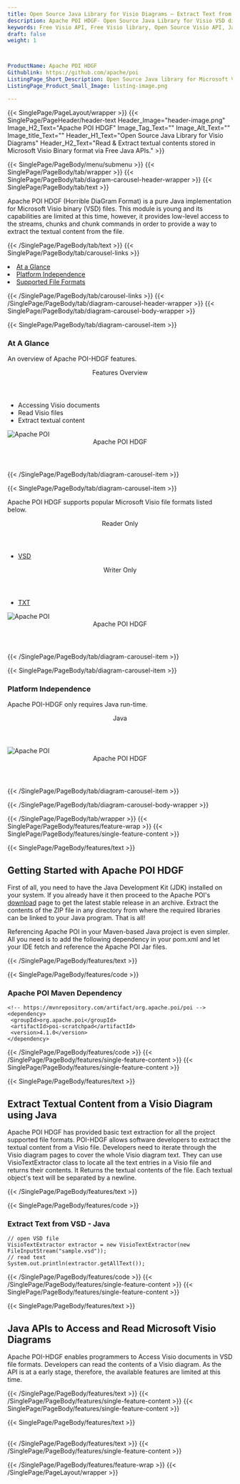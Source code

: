 ```yaml
---
title: Open Source Java Library for Visio Diagrams – Extract Text from VSD
description: Apache POI HDGF- Open Source Java Library for Visio VSD diagrams. Access, read & extract textual content from Microsoft Visio VSD file format via Java API.
keywords: Free Visio API, Free Visio library, Open Source Visio API, Java Visio Diagraming, Java Diagram APIs, Java Visio API, Java .vlc API, Java Visio library, create Visio diagrams, modify Visio diagrams, read Visio files in Java, Open Source Visio VSD
draft: false
weight: 1



ProductName: Apache POI HDGF 
Githublink: https://github.com/apache/poi
ListingPage_Short_Description: Open Source Java library for Microsoft Visio binary files that provides the ability to read low level contents as well as extract textual contents from a Visio diagram.
ListingPage_Product_Small_Image: listing-image.png 

---
```


{{< SinglePage/PageLayout/wrapper >}}
{{< SinglePage/PageHeader/header-text
Header_Image="header-image.png"
Image_H2_Text="Apache POI HDGF"
Image_Tag_Text=""
Image_Alt_Text=""
Image_title_Text=""
Header_H1_Text="Open Source Java Library for Visio Diagrams"
Header_H2_Text="Read & Extract textual contents stored in Microsoft Visio Binary format via Free Java APIs." >}}

{{< SinglePage/PageBody/menu/submenu >}}
{{< SinglePage/PageBody/tab/wrapper >}}
{{< SinglePage/PageBody/tab/diagram-carousel-header-wrapper >}}
{{< SinglePage/PageBody/tab/text >}}



<p>Apache POI HDGF (Horrible DiaGram Format) is a pure Java implementation for Microsoft Visio binary (VSD) files. This module is young and its capabilities are limited at this time, however, it provides low-level access to the streams, chunks and chunk commands in order to provide a way to extract the textual content from the file. </p>

{{< /SinglePage/PageBody/tab/text >}}
{{< SinglePage/PageBody/tab/carousel-links >}}

<li data-target="#diagramcarousel" data-slide-to="0"><a href="#">At a Glance</a></li>
<li data-target="#diagramcarousel" data-slide-to="2"><a href="#">Platform Independence</a></li>
<li data-target="#diagramcarousel" data-slide-to="1"><a class="activetab" href="#">Supported File Formats</a></li>


{{< /SinglePage/PageBody/tab/carousel-links >}}
{{< /SinglePage/PageBody/tab/diagram-carousel-header-wrapper >}}
{{< SinglePage/PageBody/tab/diagram-carousel-body-wrapper >}}

{{< SinglePage/PageBody/tab/diagram-carousel-item >}}
<h3>At A Glance</h3>
<p>An overview of Apache POI-HDGF features.</p>
<div class="diagram1 d1-poi">
<div class="d1-row">
<div class="d1-col d1-left"><header>Features Overview</header>
<ul>
<li>Accessing Visio documents</li>
<li>Read Visio files</li>
<li>Extract textual content</li>
</ul>
</div>
<!--/left-->
<div class="d1-col d1-right"> </div>
</div>
<div class="d1-logo"><img class="bg-lite" src='listing-image.png' alt="Apache POI"><header>Apache POI HDGF</header><footer><small></small></footer></div>
<!--/logo--></div>
<!--/diagram1-->
{{< /SinglePage/PageBody/tab/diagram-carousel-item >}}

{{< SinglePage/PageBody/tab/diagram-carousel-item >}}
<p>Apache POI HDGF supports popular Microsoft Visio file formats listed below.</p>
<div class="diagram1 d2 d1-poi">
<div class="d1-row">
<div class="d1-col d1-left"><header><i class="fa fa-arrows-v"> </i> Reader Only</header>
<ul>
<li><a href="https://docs.fileformat.com/image/vsd/">VSD</a></li>
</ul>
</div>
<!--/left-->
<div class="d1-col d1-right"><header><i class="fa fa-long-arrow-down"> </i> Writer Only</header>
<ul>
<li><a href="https://docs.fileformat.com/word-processing/txt/">TXT</a></li>
</ul>
</div>
<!--/right--></div>
<!--/row-->
<div class="d1-logo"><img class="bg-lite" src='listing-image.png' alt="Apache POI"><header>Apache POI HDGF</header><footer><small></small></footer></div>
<!--/logo--></div>
<!--/diagram2-->
{{< /SinglePage/PageBody/tab/diagram-carousel-item >}}

{{< SinglePage/PageBody/tab/diagram-carousel-item >}}
<h3>Platform Independence</h3>
<p>Apache POI-HDGF only requires Java run-time.</p>
<div class="diagram1 d1-poi">
<div class="d1-row">
<div class="d1-col d1-left"><header><i class="fa fa-cubes"> </i>Java</header></div>
<!--/left-->
<div class="d1-col d1-right"> </div>
<!--/right--></div>
<!--/row-->
<div class="d1-logo"><img class="bg-lite" src='listing-image.png' alt="Apache POI"><header>Apache POI HDGF</header><footer><small></small></footer></div>
<!--/logo--></div>
<!--/diagram2 -->
{{< /SinglePage/PageBody/tab/diagram-carousel-item >}}

{{< /SinglePage/PageBody/tab/diagram-carousel-body-wrapper >}}

{{< /SinglePage/PageBody/tab/wrapper >}}
{{< SinglePage/PageBody/features/feature-wrap >}}
{{< SinglePage/PageBody/features/single-feature-content >}}

{{< SinglePage/PageBody/features/text >}}
<h2 class="h2title">Getting Started with Apache POI HDGF</h2>
<p>First of all, you need to have the Java Development Kit (JDK) installed on your system. If you already have it then proceed to the Apache POI's <a href="http://poi.apache.org/download.html">download</a> page to get the latest stable release in an archive. Extract the contents of the ZIP file in any directory from where the required libraries can be linked to your Java program. That is all!</p>
<p>Referencing Apache POI in your Maven-based Java project is even simpler. All you need is to add the following dependency in your pom.xml and let your IDE fetch and reference the Apache POI Jar files.</p>
{{< /SinglePage/PageBody/features/text >}}

{{< SinglePage/PageBody/features/code >}}
<h3>Apache POI Maven Dependency</h3>
<pre><code class="html">&lt;!-- https://mvnrepository.com/artifact/org.apache.poi/poi --&gt;
&lt;dependency&gt;
 &lt;groupId&gt;org.apache.poi&lt;/groupId&gt;
 &lt;artifactId&gt;poi-scratchpad&lt;/artifactId&gt;
 &lt;version&gt;4.1.0&lt;/version&gt;
&lt;/dependency&gt;
</code></pre>


{{< /SinglePage/PageBody/features/code >}}
{{< /SinglePage/PageBody/features/single-feature-content >}}
{{< SinglePage/PageBody/features/single-feature-content >}}

{{< SinglePage/PageBody/features/text >}}
<h2 class="h2title">Extract<strong> </strong>Textual Content from a Visio Diagram using Java</h2>
<p>Apache POI HDGF has provided basic text extraction for all the project supported file formats. POI-HDGF allows software developers to extract the textual content from a Visio file. Developers need to iterate through the Visio diagram pages to cover the whole Visio diagram text. They can use VisioTextExtractor class to locate all the text entries in a Visio file and returns their contents. It Returns the textual contents of the file. Each textual object's text will be separated by a newline.</p>
{{< /SinglePage/PageBody/features/text >}}

{{< SinglePage/PageBody/features/code >}}
<h3>Extract Text from VSD - Java</h3>
<pre><code class="java">// open VSD file
VisioTextExtractor extractor = new VisioTextExtractor(new FileInputStream("sample.vsd"));
// read text
System.out.println(extractor.getAllText());
</code></pre>


{{< /SinglePage/PageBody/features/code >}}
{{< /SinglePage/PageBody/features/single-feature-content >}}
{{< SinglePage/PageBody/features/single-feature-content >}}

{{< SinglePage/PageBody/features/text >}}
<h2 class="h2title">Java APIs to Access and Read Microsoft Visio Diagrams</h2>
<p>Apache POI-HDGF enables programmers to Access Visio documents in VSD file formats. Developers can read the contents of a Visio diagram. As the API is at a early stage, therefore, the available features are limited at this time. </p>

{{< /SinglePage/PageBody/features/text >}}
{{< /SinglePage/PageBody/features/single-feature-content >}}
{{< SinglePage/PageBody/features/single-feature-content >}}

{{< SinglePage/PageBody/features/text >}}
<h2 class="h2title"> </h2>

{{< /SinglePage/PageBody/features/text >}}
{{< /SinglePage/PageBody/features/single-feature-content >}}

{{< /SinglePage/PageBody/features/feature-wrap >}}
{{< /SinglePage/PageLayout/wrapper >}}